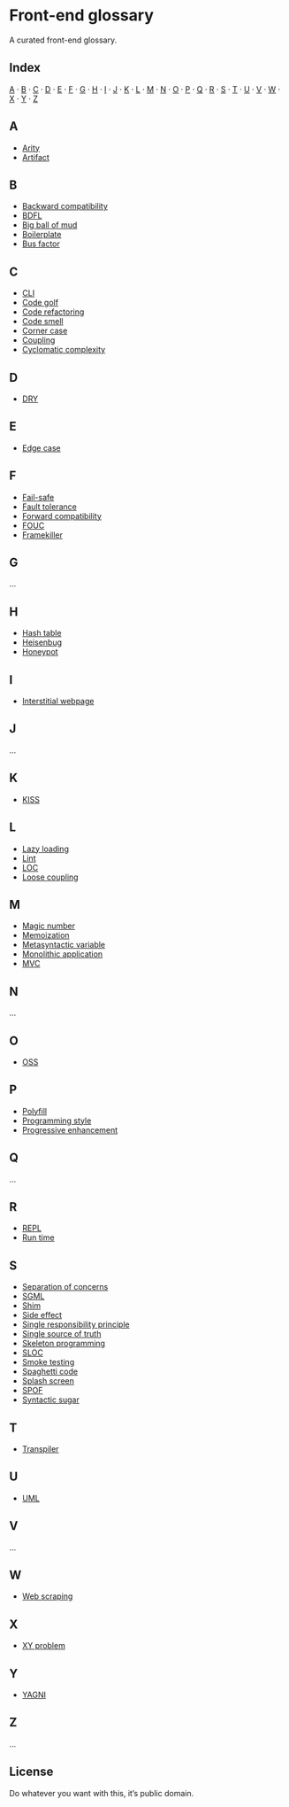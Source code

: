 # Front-end glossary

A curated front-end glossary.

## Index

[A](#a) · [B](#b) · [C](#c) · [D](#d) · [E](#e) · [F](#f) · [G](#g) · [H](#h) ·
[I](#i) · [J](#j) · [K](#k) · [L](#l) · [M](#m) · [N](#n) · [O](#o) · [P](#p) ·
[Q](#q) · [R](#r) · [S](#s) · [T](#t) · [U](#u) · [V](#v) · [W](#w) · [X](#x) ·
[Y](#y) · [Z](#z)

## A

- [Arity](https://en.wikipedia.org/wiki/Arity)
- [Artifact](https://en.wikipedia.org/wiki/Artifact_(software_development))

## B

- [Backward compatibility](https://en.wikipedia.org/wiki/Backward_compatibility)
- [BDFL](https://en.wikipedia.org/wiki/Benevolent_dictator_for_life)
- [Big ball of mud](https://en.wikipedia.org/wiki/Big_ball_of_mud)
- [Boilerplate](https://en.wikipedia.org/wiki/Boilerplate_code)
- [Bus factor](https://en.wikipedia.org/wiki/Bus_factor)

## C

- [CLI](https://en.wikipedia.org/wiki/Command-line_interface)
- [Code golf](https://en.wikipedia.org/wiki/Code_golf)
- [Code refactoring](https://en.wikipedia.org/wiki/Code_refactoring)
- [Code smell](https://en.wikipedia.org/wiki/Code_smell)
- [Corner case](https://en.wikipedia.org/wiki/Corner_case)
- [Coupling](https://en.wikipedia.org/wiki/Coupling_(computer_programming))
- [Cyclomatic complexity](https://en.wikipedia.org/wiki/Cyclomatic_complexity)

## D

- [DRY](https://en.wikipedia.org/wiki/Don't_repeat_yourself)

## E

- [Edge case](https://en.wikipedia.org/wiki/Edge_case)

## F

- [Fail-safe](https://en.wikipedia.org/wiki/Fail-safe)
- [Fault tolerance](https://en.wikipedia.org/wiki/Fault_tolerance)
- [Forward compatibility](https://en.wikipedia.org/wiki/Forward_compatibility)
- [FOUC](https://en.wikipedia.org/wiki/Flash_of_unstyled_content)
- [Framekiller](https://en.wikipedia.org/wiki/Framekiller)

## G

…

## H

- [Hash table](https://en.wikipedia.org/wiki/Hash_table)
- [Heisenbug](https://en.wikipedia.org/wiki/Heisenbug)
- [Honeypot](https://en.wikipedia.org/wiki/Honeypot_(computing))

## I

- [Interstitial webpage](https://en.wikipedia.org/wiki/Interstitial_webpage)

## J

…

## K

- [KISS](https://en.wikipedia.org/wiki/KISS_principle)

## L

- [Lazy loading](https://en.wikipedia.org/wiki/Lazy_loading)
- [Lint](https://en.wikipedia.org/wiki/Lint_(software))
- [LOC](https://en.wikipedia.org/wiki/Source_lines_of_code)
- [Loose coupling](https://en.wikipedia.org/wiki/Loose_coupling)

## M

- [Magic number](https://en.wikipedia.org/wiki/Magic_number_(programming))
- [Memoization](https://en.wikipedia.org/wiki/Memoization)
- [Metasyntactic variable](https://en.wikipedia.org/wiki/Metasyntactic_variable)
- [Monolithic application](https://en.wikipedia.org/wiki/Monolithic_application)
- [MVC](https://en.wikipedia.org/wiki/Model–view–controller)

## N

…

## O

- [OSS](https://en.wikipedia.org/wiki/Open-source_software)

## P

- [Polyfill](https://en.wikipedia.org/wiki/Polyfill)
- [Programming style](https://en.wikipedia.org/wiki/Programming_style)
- [Progressive enhancement](https://en.wikipedia.org/wiki/Progressive_enhancement)

## Q

…

## R

- [REPL](https://en.wikipedia.org/wiki/Read–eval–print_loop)
- [Run time](https://en.wikipedia.org/wiki/Run_time_(program_lifecycle_phase))

## S

- [Separation of concerns](https://en.wikipedia.org/wiki/Separation_of_concerns)
- [SGML](https://en.wikipedia.org/wiki/Standard_Generalized_Markup_Language)
- [Shim](https://en.wikipedia.org/wiki/Shim_(computing))
- [Side effect](https://en.wikipedia.org/wiki/Side_effect_(computer_science))
- [Single responsibility principle](https://en.wikipedia.org/wiki/Single_responsibility_principle)
- [Single source of truth](https://en.wikipedia.org/wiki/Single_source_of_truth)
- [Skeleton programming](https://en.wikipedia.org/wiki/Skeleton_(computer_programming))
- [SLOC](https://en.wikipedia.org/wiki/Source_lines_of_code)
- [Smoke testing](https://en.wikipedia.org/wiki/Smoke_testing_(software))
- [Spaghetti code](https://en.wikipedia.org/wiki/Spaghetti_code)
- [Splash screen](https://en.wikipedia.org/wiki/Splash_screen)
- [SPOF](https://en.wikipedia.org/wiki/Single_point_of_failure)
- [Syntactic sugar](https://en.wikipedia.org/wiki/Syntactic_sugar)

## T

- [Transpiler](https://en.wikipedia.org/wiki/Source-to-source_compiler)

## U

- [UML](https://en.wikipedia.org/wiki/Unified_Modeling_Language)

## V

…

## W

- [Web scraping](https://en.wikipedia.org/wiki/Web_scraping)

## X

- [XY problem](http://xyproblem.info)

## Y

- [YAGNI](https://en.wikipedia.org/wiki/You_aren%27t_gonna_need_it)

## Z

…

## License

Do whatever you want with this, it’s public domain.

